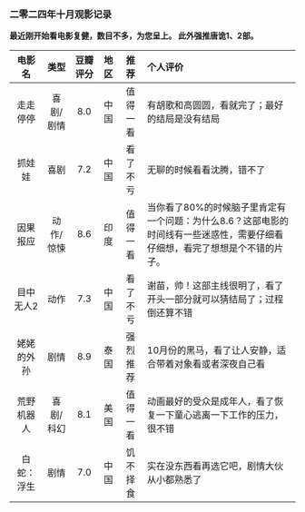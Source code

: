 ### 二零二四年十月观影记录
**最近刚开始看电影复健，数目不多，为您呈上。
此外强推唐诡1、2部。**

| 电影名| 类型| 豆瓣评分 |地区|推荐|个人评价|
|:-------:|:--------:|:-------:|:-------:|:-------:|:-------|
| 走走停停  | 喜剧/剧情    | 8.0  | 中国|值得一看|有胡歌和高圆圆，看就完了；最好的结局是没有结局|
| 抓娃娃  | 喜剧   | 7.2  |中国|看了不亏|无聊的时候看看沈腾，错不了|
|因果报应|动作/惊悚|8.6|印度|值得一看|当你看了80%的时候脑子里肯定有一个问题：为什么8.6？这部电影的时间线有一些迷惑性，需要仔细看仔细想，看完了想想是个不错的片子。|
|目中无人2|动作|7.3|中国|看了不亏|谢苗，帅！这部主线很明了，看了开头一部分就可以猜结局了；过程倒还算不错|
|姥姥的外孙|剧情|8.9|泰国|强烈推荐|10月份的黑马，看了让人安静，适合带着对象看或者深夜自己看|
|荒野机器人|喜剧/科幻|8.1|美国|值得一看|动画最好的受众是成年人，看了恢复一下童心逃离一下工作的压力，很不错|
|白蛇：浮生|剧情|7.0|中国|饥不择食|实在没东西看再选它吧，剧情大伙从小都熟悉了|
